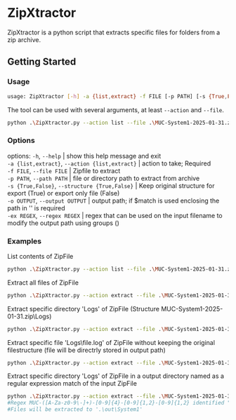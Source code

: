 # ZipXtractor
ZipXtractor is a python script that extracts specific files for folders from a zip archive. 

## Getting Started

### Usage

```bash
usage: ZipXtractor [-h] -a {list,extract} -f FILE [-p PATH] [-s {True,False}] [-o OUTPUT] [-ex REGEX]
```

The tool can be used with several arguments, at least `--action` and `--file`.

```bash
python .\ZipXtractor.py --action list --file .\MUC-System1-2025-01-31.zip
```

### Options

options:
  `-h`, `--help` | show this help message and exit<br>
  `-a {list,extract}`, `--action {list,extract}` | action to take; Required<br>
  `-f FILE`, `--file FILE` | Zipfile to extract<br>
  `-p PATH`, `--path PATH` | file or directory path to extract from archive<br>
  `-s {True,False}`, `--structure {True,False}` | Keep original structure for export (True) or export only file (False)<br>
  `-o OUTPUT`, `--output OUTPUT` | output path; if $match is used enclosing the path in '' is required<br>
  `-ex REGEX`, `--regex REGEX` | regex that can be used on the input filename to modify the output path using groups ()<br>


### Examples

List contents of ZipFile
```bash
python .\ZipXtractor.py --action list --file .\MUC-System1-2025-01-31.zip
```

Extract all files of ZipFile
```bash
python .\ZipXtractor.py --action extract --file .\MUC-System1-2025-01-31.zip --output '.\out'
```

Extract specific directory 'Logs' of ZipFile (Structure MUC-System1-2025-01-31.zip\Logs)
```bash
python .\ZipXtractor.py --action extract --file .\MUC-System1-2025-01-31.zip --path 'Logs\' --output '.\out'
```

Extract specific file 'Logs\file.log' of ZipFile without keeping the original filestructure (file will be directrly stored in output path)
```bash
python .\ZipXtractor.py --action extract --file .\MUC-System1-2025-01-31.zip --path 'Logs\file.log' --output '.\out' --structure 'False'
```

Extract specific directory 'Logs' of ZipFile in a output directory named as a regular expression match of the input ZipFile
```bash
python .\ZipXtractor.py --action extract --file .\MUC-System1-2025-01-31.zip --path 'Logs\' --output '.\out\$match' --structure 'False' --regex 'MUC-([A-Za-z0-9\-]+)-[0-9]{4}-[0-9]{1,2}-[0-9]{1,2}'
#Regex MUC-([A-Za-z0-9\-]+)-[0-9]{4}-[0-9]{1,2}-[0-9]{1,2} identified "System1"
#Files will be extracted to '.\out\System1'
```
